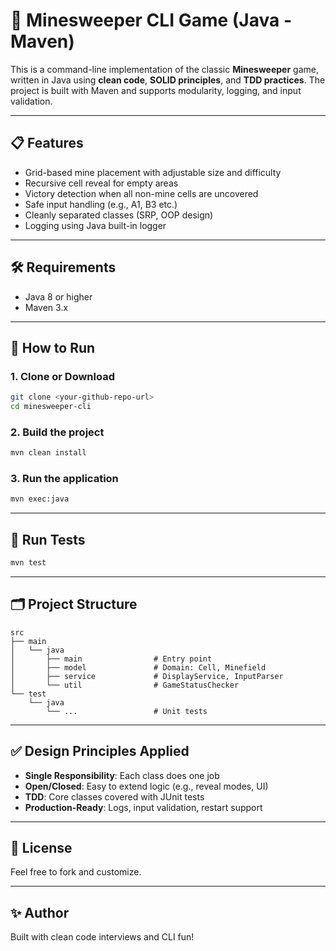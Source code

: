 # 🧨 Minesweeper CLI Game (Java - Maven)

This is a command-line implementation of the classic **Minesweeper** game, written in Java using **clean code**, **SOLID principles**, and **TDD practices**. The project is built with Maven and supports modularity, logging, and input validation.

---

## 📋 Features

- Grid-based mine placement with adjustable size and difficulty
- Recursive cell reveal for empty areas
- Victory detection when all non-mine cells are uncovered
- Safe input handling (e.g., A1, B3 etc.)
- Cleanly separated classes (SRP, OOP design)
- Logging using Java built-in logger

---

## 🛠 Requirements

- Java 8 or higher
- Maven 3.x

---

## 🚀 How to Run

### 1. Clone or Download

```bash
git clone <your-github-repo-url>
cd minesweeper-cli
```

### 2. Build the project

```bash
mvn clean install
```

### 3. Run the application

```bash
mvn exec:java
```

---

## 🧪 Run Tests

```bash
mvn test
```

---

## 🗂️ Project Structure

```
src
├── main
│   └── java
│       ├── main                # Entry point
│       ├── model               # Domain: Cell, Minefield
│       ├── service             # DisplayService, InputParser
│       └── util                # GameStatusChecker
└── test
    └── java
        └── ...                 # Unit tests
```

---

## ✅ Design Principles Applied

- **Single Responsibility**: Each class does one job
- **Open/Closed**: Easy to extend logic (e.g., reveal modes, UI)
- **TDD**: Core classes covered with JUnit tests
- **Production-Ready**: Logs, input validation, restart support

---

## 📃 License

Feel free to fork and customize.

---

## ✨ Author

Built with  clean code interviews and CLI fun!
